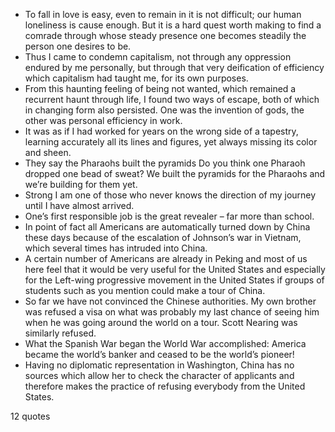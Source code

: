  - To fall in love is easy, even to remain in it is not difficult; our human loneliness is cause enough. But it is a hard quest worth making to find a comrade through whose steady presence one becomes steadily the person one desires to be.
 - Thus I came to condemn capitalism, not through any oppression endured by me personally, but through that very deification of efficiency which capitalism had taught me, for its own purposes.
 - From this haunting feeling of being not wanted, which remained a recurrent haunt through life, I found two ways of escape, both of which in changing form also persisted. One was the invention of gods, the other was personal efficiency in work.
 - It was as if I had worked for years on the wrong side of a tapestry, learning accurately all its lines and figures, yet always missing its color and sheen.
 - They say the Pharaohs built the pyramids Do you think one Pharaoh dropped one bead of sweat? We built the pyramids for the Pharaohs and we’re building for them yet.
 - Strong I am one of those who never knows the direction of my journey until I have almost arrived.
 - One’s first responsible job is the great revealer – far more than school.
 - In point of fact all Americans are automatically turned down by China these days because of the escalation of Johnson’s war in Vietnam, which several times has intruded into China.
 - A certain number of Americans are already in Peking and most of us here feel that it would be very useful for the United States and especially for the Left-wing progressive movement in the United States if groups of students such as you mention could make a tour of China.
 - So far we have not convinced the Chinese authorities. My own brother was refused a visa on what was probably my last chance of seeing him when he was going around the world on a tour. Scott Nearing was similarly refused.
 - What the Spanish War began the World War accomplished: America became the world’s banker and ceased to be the world’s pioneer!
 - Having no diplomatic representation in Washington, China has no sources which allow her to check the character of applicants and therefore makes the practice of refusing everybody from the United States.

12 quotes